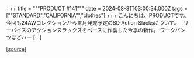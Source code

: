 +++
title = """PRODUCT #141"""
date = 2024-08-31T03:00:34.000Z
tags = ["\"STANDARD","CALIFORNIA\"","clothes"]
+++
こんにちは、PRODUCTです。 今回も24AWコレクションから来月発売予定のSD Action Slacksについて。   リーバイスのアクションスラックスをベースに作製した今季の新作。 ワークパンツほどハー \[…\]

[[source]](https://www.standardcalifornia.com/blog/49061.html)
